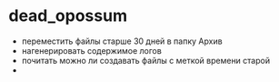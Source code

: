 # dead_opossum

- переместить файлы старше 30 дней в папку Архив
- нагенерировать содержимое логов
- почитать можно ли создавать файлы с меткой времени старой
- 